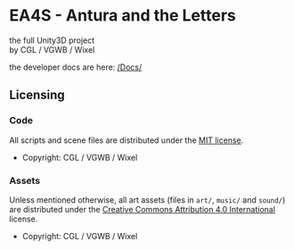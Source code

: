 EA4S - Antura and the Letters
=================
the full Unity3D project  
by CGL / VGWB / Wixel

the developer docs are here: [/Docs/](https://github.com/VGWB/EA4S_Antura_U3D/tree/master/docs)

## Licensing

### Code

All scripts and scene files are distributed under the [MIT license](LICENSE.md).

* Copyright: CGL / VGWB / Wixel

### Assets

Unless mentioned otherwise, all art assets (files in ``art/``, ``music/`` and
``sound/``) are distributed under the [Creative Commons Attribution 4.0 International](http://creativecommons.org/licenses/by/4.0/) license.

* Copyright: CGL / VGWB / Wixel
